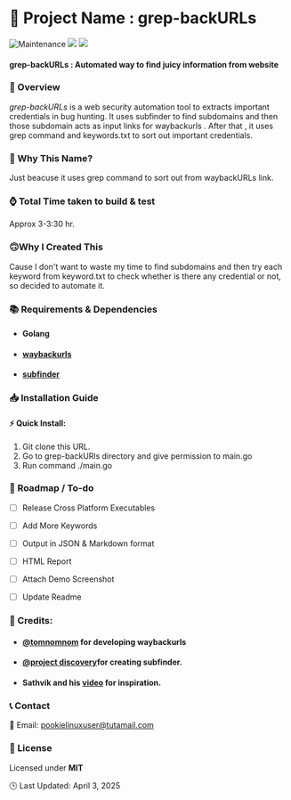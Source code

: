 

🚀 Project Name : grep-backURLs
===============

![Maintenance](https://img.shields.io/badge/Maintained%3F-yes-purple.svg)
<a href="https://goreportcard.com/report/github.com/gigachad80/grep-backURLs"><img src="https://goreportcard.com/badge/github.com/gigachad80/grep-backURLs"></a>
<a href="https://github.com/gigachad80/grep-backURLs/issues"><img src="https://img.shields.io/badge/contributions-welcome-brightgreen.svg?style=flat"></a>

#### grep-backURLs : Automated way to find juicy information from website 

### 📌 Overview


 *_grep-backURLs_* is a web security automation tool to extracts important credentials in bug hunting. It uses subfinder to find subdomains and then those subdomain acts as input links for waybackurls . After that , it uses grep command and keywords.txt to sort out important credentials.

### 🤔 Why This Name?

 Just beacuse it uses grep command to sort out from waybackURLs link.
<!-- GitAds-Verify: GJNT9PNXMS4V23JO4B9EOYG2AX9L6EH4 -->

### ⌚ Total Time taken to build & test

 Approx 3-3:30 hr.

### 🙃Why I Created This

 Cause I don't want to waste my time to find subdomains and then try each keyword from keyword.txt to check whether is there any credential or not, so decided to automate it.

### 📚  Requirements & Dependencies

* #### Golang
* #### [waybackurls](https://github.com/tomnomnom/waybackurls)
* #### [subfinder](https://github.com/projectdiscovery/subfinder)

### 📥 Installation Guide

#### ⚡ Quick Install:

 1. Git clone this URL.
 2. Go to grep-backURls directory and give permission to main.go
 3. Run command ./main.go


### 📝 Roadmap / To-do 

- [ ] Release Cross Platform Executables 
- [ ] Add More Keywords 
- [ ] Output in JSON & Markdown format
- [ ] HTML Report 
- [ ] Attach Demo Screenshot 
- [ ] Update Readme


### 💓 Credits:


 * #### [@tomnomnom](https://github.com/tomnomnom) for developing waybackurls
* ####  [@project discovery](https://github.com/projectdiscovery)for creating subfinder.
* #### Sathvik and his [video](https://www.youtube.com/watch?v=lp4Do_VIwzw)  for inspiration. 



### 📞 Contact


 📧 Email: pookielinuxuser@tutamail.com


### 📄 License

Licensed under **MIT**

🕒 Last Updated: April 3, 2025 

